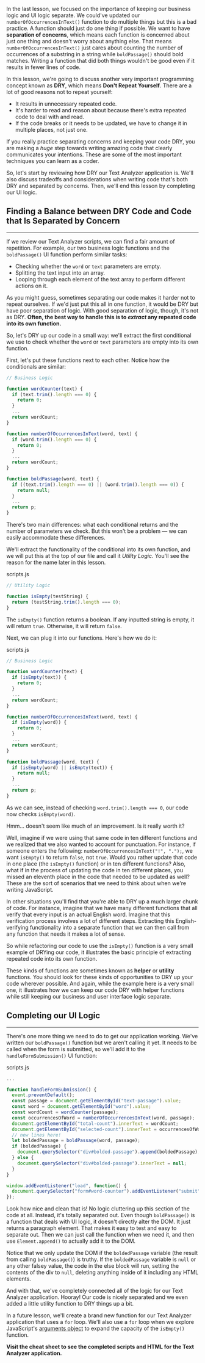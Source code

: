 In the last lesson, we focused on the importance of keeping our business logic and UI logic separate. We could've updated our `numberOfOccurrencesInText()` function to do multiple things but this is a bad practice. A function should just do one thing if possible. We want to have **separation of concerns**, which means each function is concerned about just one thing and doesn't worry about anything else. That means `numberOfOccurrencesInText()` just cares about counting the number of occurrences of a substring in a string while `boldPassage()` should bold matches. Writing a function that did both things wouldn't be good even if it results in fewer lines of code.

In this lesson, we're going to discuss another very important programming concept known as **DRY**, which means **Don't Repeat Yourself**. There are a lot of good reasons not to repeat yourself:

* It results in unnecessary repeated code.
* It's harder to read and reason about because there's extra repeated code to deal with and read.
* If the code breaks or it needs to be updated, we have to change it in multiple places, not just one.

If you really practice separating concerns and keeping your code DRY, you are making a _huge_ step towards writing amazing code that clearly communicates your intentions. These are some of the most important techniques you can learn as a coder. 

So, let's start by reviewing how DRY our Text Analyzer application is. We'll also discuss tradeoffs and considerations when writing code that's both DRY and separated by concerns. Then, we'll end this lesson by completing our UI logic. 

## Finding a Balance between DRY Code and Code that Is Separated by Concern
---

If we review our Text Analyzer scripts, we can find a fair amount of repetition. For example, our two business logic functions and the `boldPassage()` UI function perform similar tasks:

* Checking whether the `word` or `text` parameters are empty.
* Splitting the text input into an array.
* Looping through each element of the text array to perform different actions on it.

As you might guess, sometimes separating our code makes it harder not to repeat ourselves. If we'd just put this all in one function, it would be DRY but have poor separation of logic. With good separation of logic, though, it's not as DRY. **Often, the best way to handle this is to _extract_ any repeated code into its own function.**

So, let's DRY up our code in a small way: we'll extract the first conditional we use to check whether the `word` or `text` parameters are empty into its own function. 

First, let's put these functions next to each other. Notice how the conditionals are similar:

```js
// Business Logic

function wordCounter(text) {
  if (text.trim().length === 0) {
    return 0;
  }
  ...
  return wordCount;
}

function numberOfOccurrencesInText(word, text) {
  if (word.trim().length === 0) {
    return 0;
  }
  ...
  return wordCount;
}

function boldPassage(word, text) {
  if ((text.trim().length === 0) || (word.trim().length === 0)) {
    return null;
  }
  ...
  return p;
}
```

There's two main differences: what each conditional returns and the number of parameters we check. But this won't be a problem — we can easily accommodate these differences.

We'll extract the functionality of the conditional into its own function, and we will put this at the top of our file and call it _Utility Logic_. You'll see the reason for the name later in this lesson.

<div class="filename">scripts.js</div>

```js
// Utility Logic

function isEmpty(testString) {
  return (testString.trim().length === 0);
}
```

The `isEmpty()` function returns a boolean. If any inputted string is empty, it will return `true`. Otherwise, it will return `false`.

Next, we can plug it into our functions. Here's how we do it:

<div class="filename">scripts.js</div>

```js
// Business Logic

function wordCounter(text) {
  if (isEmpty(text)) {
    return 0;
  }
  ...
  return wordCount;
}

function numberOfOccurrencesInText(word, text) {
  if (isEmpty(word)) {
    return 0;
  }
  ...
  return wordCount;
}

function boldPassage(word, text) {
  if (isEmpty(word) || isEmpty(text)) {
    return null;
  }
  ...
  return p;
}
```

As we can see, instead of checking `word.trim().length === 0`, our code now checks `isEmpty(word)`.

Hmm... doesn't seem like much of an improvement. Is it really worth it?

Well, imagine if we were using that same code in ten different functions and we realized that we also wanted to account for punctuation. For instance, if someone enters the following: `numberOfOccurrencesInText("!", ".");`, we want `isEmpty()` to return `false`, not `true`. Would you rather update that code in one place (the `isEmpty()` function) or in ten different functions? Also, what if in the process of updating the code in ten different places, you missed an eleventh place in the code that needed to be updated as well? These are the sort of scenarios that we need to think about when we're writing JavaScript.

In other situations you'll find that you're able to DRY up a much larger chunk of code. For instance, imagine that we have many different functions that all verify that every input is an actual English word. Imagine that this verification process involves a lot of different steps. Extracting this English-verifying functionality into a separate function that we can then call from any function that needs it makes a lot of sense. 

So while refactoring our code to use the `isEmpty()` function is a very small example of DRYing our code, it illustrates the basic principle of extracting repeated code into its own function.

These kinds of functions are sometimes known as **helper** or **utility** functions. You should look for these kinds of opportunities to DRY up your code wherever possible. And again, while the example here is a very small one, it illustrates how we can keep our code DRY with helper functions while still keeping our business and user interface logic separate.

## Completing our UI Logic
---

There's one more thing we need to do to get our application working. We've written our `boldPassage()` function but we aren't calling it yet. It needs to be called when the form is submitted, so we'll add it to the `handleFormSubmission()` UI function:

<div class="filename">scripts.js</div>

```js
...

function handleFormSubmission() {
  event.preventDefault();
  const passage = document.getElementById("text-passage").value;
  const word = document.getElementById("word").value;
  const wordCount = wordCounter(passage);
  const occurrencesOfWord = numberOfOccurrencesInText(word, passage);
  document.getElementById("total-count").innerText = wordCount;
  document.getElementById("selected-count").innerText = occurrencesOfWord;
  // new lines here!
  let boldedPassage = boldPassage(word, passage);
  if (boldedPassage) {
    document.querySelector("div#bolded-passage").append(boldedPassage);
  } else {
    document.querySelector("div#bolded-passage").innerText = null;
  }
}

window.addEventListener("load", function() {
  document.querySelector("form#word-counter").addEventListener("submit", handleFormSubmission);
});
```

Look how nice and clean that is! No logic cluttering up this section of the code at all. Instead, it's totally separated out. Even though `boldPassage()` is a function that deals with UI logic, it doesn't directly alter the DOM. It just returns a paragraph element. That makes it easy to test and easy to separate out. Then we can just call the function when we need it, and then use `Element.append()` to actually add it to the DOM.

Notice that we only update the DOM if the `boldedPassage` variable (the result from calling `boldPassage()`) is truthy. If the `boldedPassage` variable is `null` or any other falsey value, the code in the else block will run, setting the contents of the div to `null`, deleting anything inside of it including any HTML elements.

And with that, we've completely connected all of the logic for our Text Analyzer application. Hooray! Our code is nicely separated and we even added a little utility function to DRY things up a bit.

In a future lesson, we'll create a brand new function for our Text Analyzer application that uses a `for` loop. We'll also use a `for` loop when we explore JavaScript's [arguments object](https://developer.mozilla.org/en-US/docs/Web/JavaScript/Reference/Functions/arguments) to expand the capacity of the `isEmpty()` function. 

**Visit the cheat sheet to see the completed scripts and HTML for the Text Analyzer application.**